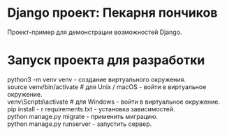 # Django проект: Пекарня пончиков
Проект-пример для демонстрации возможностей Django.
# Запуск проекта для разработки
python3 -m venv venv - создание виртуального окружения. <br>
source venv/bin/activate  # для Unix / macOS - войти в виртуальное окружение. <br>
venv\Scripts\activate  # для Windows - войти в виртуальное окружение. <br>
pip install - r requirements.txt - установка зависимостей. <br>
python manage.py migrate - применить миграцию. <br>
python manage.py runserver - запустить сервер. <br>
